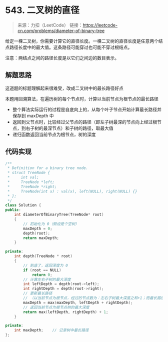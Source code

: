 ﻿# 543. 二叉树的直径
> 来源：力扣（LeetCode）
链接：https://leetcode-cn.com/problems/diameter-of-binary-tree

给定一棵二叉树，你需要计算它的直径长度。一棵二叉树的直径长度是任意两个结点路径长度中的最大值。这条路径可能穿过也可能不穿过根结点。

注意：两结点之间的路径长度是以它们之间边的数目表示。

## 解题思路
这道题的标题理解起来很难受，改成二叉树中的最长路径好点

本题用回溯算法，在遍历树的每个节点时，计算以当前节点为根节点的最长路径

* 整个算法实际运行的过程是自底向上的，从每个叶子节点开始计算最长路径并保存到 maxDepth 中
* 返回到父节点时，比较经过父节点的路径（即左子树最深的节点向上经过根节点，到右子树的最深节点）和子树的路径，取最大值
* 递归函数返回当前节点为根节点，树的深度


## 代码实现
```cpp
/**
 * Definition for a binary tree node.
 * struct TreeNode {
 *     int val;
 *     TreeNode *left;
 *     TreeNode *right;
 *     TreeNode(int x) : val(x), left(NULL), right(NULL) {}
 * };
 */
class Solution {
public:
    int diameterOfBinaryTree(TreeNode* root) 
    {
        // 初始化为 0（假设是个空树）
        maxDepth = 0;
        depth(root);
        return maxDepth;
    }

private:
    int depth(TreeNode * root)
    {
        // 到底了，返回深度为 0
        if (root == NULL)
            return 0;
        // 计算左右子树的最大深度
        int leftDepth = depth(root->left);
        int rightDepth = depth(root->right);
        // 更新最长路径
        // （以当前节点为根节点，经过的节点数为：左右子树最大深度之和+1；而最长路径为节点数-1）
        maxDepth = max(maxDepth, leftDepth + rightDepth);
        // 返回当前节点为根节点树的最大深度
        return max(leftDepth, rightDepth) + 1;
    }

private:
    int maxDepth;    // 记录树中最长路径
};
```






